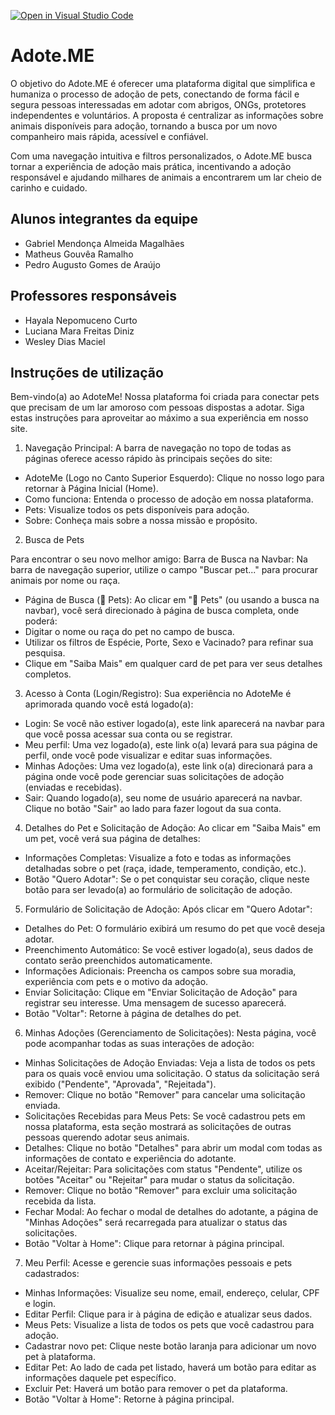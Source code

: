 [![Open in Visual Studio Code](https://classroom.github.com/assets/open-in-vscode-2e0aaae1b6195c2367325f4f02e2d04e9abb55f0b24a779b69b11b9e10269abc.svg)](https://classroom.github.com/online_ide?assignment_repo_id=18978661&assignment_repo_type=AssignmentRepo)
# Adote.ME

O objetivo do Adote.ME é oferecer uma plataforma digital que simplifica e humaniza o processo de adoção de pets, conectando de forma fácil e segura pessoas interessadas em adotar com abrigos, ONGs, protetores independentes e voluntários. A proposta é centralizar as informações sobre animais disponíveis para adoção, tornando a busca por um novo companheiro mais rápida, acessível e confiável.

Com uma navegação intuitiva e filtros personalizados, o Adote.ME busca tornar a experiência de adoção mais prática, incentivando a adoção responsável e ajudando milhares de animais a encontrarem um lar cheio de carinho e cuidado.

## Alunos integrantes da equipe

* Gabriel Mendonça Almeida Magalhães
* Matheus Gouvêa Ramalho
* Pedro Augusto Gomes de Araújo


## Professores responsáveis

* Hayala Nepomuceno Curto
* Luciana Mara Freitas Diniz
* Wesley Dias Maciel

## Instruções de utilização 

Bem-vindo(a) ao AdoteMe! Nossa plataforma foi criada para conectar pets que precisam de um lar amoroso com pessoas dispostas a adotar. Siga estas instruções para aproveitar ao máximo a sua experiência em nosso site.

1. Navegação Principal: A barra de navegação no topo de todas as páginas oferece acesso rápido às principais seções do site:

* AdoteMe (Logo no Canto Superior Esquerdo): Clique no nosso logo para retornar à Página Inicial (Home).
* Como funciona: Entenda o processo de adoção em nossa plataforma.
* Pets: Visualize todos os pets disponíveis para adoção.
* Sobre: Conheça mais sobre a nossa missão e propósito.

2. Busca de Pets

Para encontrar o seu novo melhor amigo: Barra de Busca na Navbar: Na barra de navegação superior, utilize o campo "Buscar pet..." para procurar animais por nome ou raça.

* Página de Busca (🐾 Pets): Ao clicar em "🐾 Pets" (ou usando a busca na navbar), você será direcionado à página de busca completa, onde poderá:
* Digitar o nome ou raça do pet no campo de busca.
* Utilizar os filtros de Espécie, Porte, Sexo e Vacinado? para refinar sua pesquisa.
* Clique em "Saiba Mais" em qualquer card de pet para ver seus detalhes completos.

3. Acesso à Conta (Login/Registro): Sua experiência no AdoteMe é aprimorada quando você está logado(a):

* Login: Se você não estiver logado(a), este link aparecerá na navbar para que você possa acessar sua conta ou se registrar.
* Meu perfil: Uma vez logado(a), este link o(a) levará para sua página de perfil, onde você pode visualizar e editar suas informações.
* Minhas Adoções: Uma vez logado(a), este link o(a) direcionará para a página onde você pode gerenciar suas solicitações de adoção (enviadas e recebidas).
* Sair: Quando logado(a), seu nome de usuário aparecerá na navbar. Clique no botão "Sair" ao lado para fazer logout da sua conta.

4. Detalhes do Pet e Solicitação de Adoção: Ao clicar em "Saiba Mais" em um pet, você verá sua página de detalhes:

* Informações Completas: Visualize a foto e todas as informações detalhadas sobre o pet (raça, idade, temperamento, condição, etc.).
*  Botão "Quero Adotar": Se o pet conquistar seu coração, clique neste botão para ser levado(a) ao formulário de solicitação de adoção.

5. Formulário de Solicitação de Adoção: Após clicar em "Quero Adotar":

* Detalhes do Pet: O formulário exibirá um resumo do pet que você deseja adotar.
* Preenchimento Automático: Se você estiver logado(a), seus dados de contato serão preenchidos automaticamente.
* Informações Adicionais: Preencha os campos sobre sua moradia, experiência com pets e o motivo da adoção.
* Enviar Solicitação: Clique em "Enviar Solicitação de Adoção" para registrar seu interesse. Uma mensagem de sucesso aparecerá.
* Botão "Voltar": Retorne à página de detalhes do pet.

6. Minhas Adoções (Gerenciamento de Solicitações): Nesta página, você pode acompanhar todas as suas interações de adoção:

* Minhas Solicitações de Adoção Enviadas: Veja a lista de todos os pets para os quais você enviou uma solicitação. O status da solicitação será exibido ("Pendente", "Aprovada", "Rejeitada").
* Remover: Clique no botão "Remover" para cancelar uma solicitação enviada.
* Solicitações Recebidas para Meus Pets: Se você cadastrou pets em nossa plataforma, esta seção mostrará as solicitações de outras pessoas querendo adotar seus animais.
* Detalhes: Clique no botão "Detalhes" para abrir um modal com todas as informações de contato e experiência do adotante.
* Aceitar/Rejeitar: Para solicitações com status "Pendente", utilize os botões "Aceitar" ou "Rejeitar" para mudar o status da solicitação.
* Remover: Clique no botão "Remover" para excluir uma solicitação recebida da lista.
* Fechar Modal: Ao fechar o modal de detalhes do adotante, a página de "Minhas Adoções" será recarregada para atualizar o status das solicitações.
* Botão "Voltar à Home": Clique para retornar à página principal.

7. Meu Perfil: Acesse e gerencie suas informações pessoais e pets cadastrados:

* Minhas Informações: Visualize seu nome, email, endereço, celular, CPF e login.
* Editar Perfil: Clique para ir à página de edição e atualizar seus dados.
* Meus Pets: Visualize a lista de todos os pets que você cadastrou para adoção.
* Cadastrar novo pet: Clique neste botão laranja para adicionar um novo pet à plataforma.
* Editar Pet: Ao lado de cada pet listado, haverá um botão para editar as informações daquele pet específico.
* Excluir Pet: Haverá um botão para remover o pet da plataforma.
* Botão "Voltar à Home": Retorne à página principal.